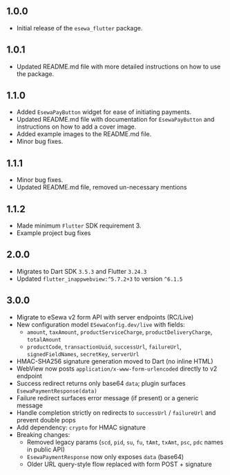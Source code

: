 ## 1.0.0
* Initial release of the `esewa_flutter` package.

## 1.0.1
* Updated README.md file with more detailed instructions on how to use the package.

## 1.1.0
* Added `EsewaPayButton` widget for ease of initiating payments.
* Updated README.md file with documentation for `EsewaPayButton` and instructions on how to add a cover image.
* Added example images to the README.md file.
* Minor bug fixes.

## 1.1.1
* Minor bug fixes.
* Updated README.md file, removed un-necessary mentions 

## 1.1.2
* Made minimum `Flutter` SDK requirement 3.
* Example project bug fixes

## 2.0.0
* Migrates to Dart SDK `3.5.3` and Flutter `3.24.3`
* Updated `flutter_inappwebview:^5.7.2+3` to version `^6.1.5` 

## 3.0.0
* Migrate to eSewa v2 form API with server endpoints (RC/Live)
* New configuration model `ESewaConfig.dev/live` with fields:
  - `amount`, `taxAmount`, `productServiceCharge`, `productDeliveryCharge`, `totalAmount`
  - `productCode`, `transactionUuid`, `successUrl`, `failureUrl`, `signedFieldNames`, `secretKey`, `serverUrl`
* HMAC-SHA256 signature generation moved to Dart (no inline HTML)
* WebView now posts `application/x-www-form-urlencoded` directly to v2 endpoint
* Success redirect returns only base64 `data`; plugin surfaces `EsewaPaymentResponse(data)`
* Failure redirect surfaces error message (if present) or a generic message
* Handle completion strictly on redirects to `successUrl` / `failureUrl` and prevent double pops
* Add dependency: `crypto` for HMAC signature
* Breaking changes:
  - Removed legacy params (`scd`, `pid`, `su`, `fu`, `tAmt`, `txAmt`, `psc`, `pdc` names in public API)
  - `EsewaPaymentResponse` now only exposes `data` (base64)
  - Older URL query-style flow replaced with form POST + signature